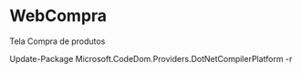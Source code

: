 # WebCompra
Tela Compra de produtos

Update-Package Microsoft.CodeDom.Providers.DotNetCompilerPlatform -r

